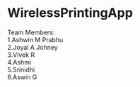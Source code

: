 # WirelessPrintingApp

Team Members:  
1.Ashwin M Prabhu  
2.Joyal A Johney  
3.Vivek R  
4.Ashmi  
5.Srinidhi  
6.Aswin G  
